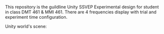 This repository is the guildline Unity SSVEP Experimental design for student in class DMT 461 & MMI 461. There are 4 frequencies display with trial and experiment time configuration.

Unity world's scene:

